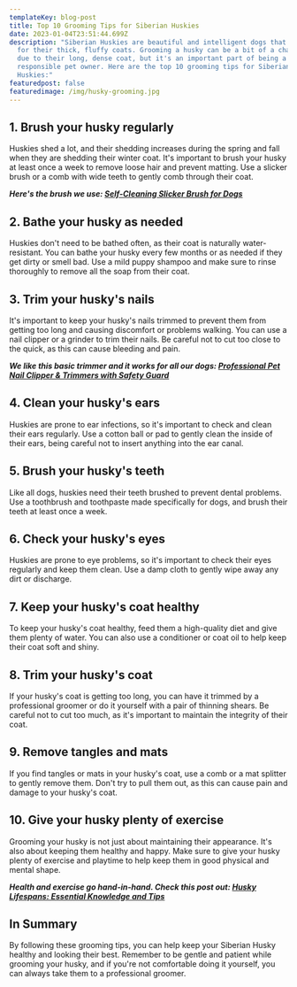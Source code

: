 ```yaml
---
templateKey: blog-post
title: Top 10 Grooming Tips for Siberian Huskies
date: 2023-01-04T23:51:44.699Z
description: "Siberian Huskies are beautiful and intelligent dogs that are known
  for their thick, fluffy coats. Grooming a husky can be a bit of a challenge
  due to their long, dense coat, but it's an important part of being a
  responsible pet owner. Here are the top 10 grooming tips for Siberian
  Huskies:"
featuredpost: false
featuredimage: /img/husky-grooming.jpg
---
```

## 1. Brush your husky regularly

Huskies shed a lot, and their shedding increases during the spring and fall when they are shedding their winter coat. It's important to brush your husky at least once a week to remove loose hair and prevent matting. Use a slicker brush or a comb with wide teeth to gently comb through their coat.

***Here's the brush we use: [Self-Cleaning Slicker Brush for Dogs](https://amzn.to/3Ir1qR0)***

## 2. Bathe your husky as needed

Huskies don't need to be bathed often, as their coat is naturally water-resistant. You can bathe your husky every few months or as needed if they get dirty or smell bad. Use a mild puppy shampoo and make sure to rinse thoroughly to remove all the soap from their coat.

## 3. Trim your husky's nails

It's important to keep your husky's nails trimmed to prevent them from getting too long and causing discomfort or problems walking. You can use a nail clipper or a grinder to trim their nails. Be careful not to cut too close to the quick, as this can cause bleeding and pain.

***We like this basic trimmer and it works for all our dogs: [Professional Pet Nail Clipper & Trimmers with Safety Guard](https://amzn.to/3GkvISC)***

## 4. Clean your husky's ears

Huskies are prone to ear infections, so it's important to check and clean their ears regularly. Use a cotton ball or pad to gently clean the inside of their ears, being careful not to insert anything into the ear canal.

## 5. Brush your husky's teeth

Like all dogs, huskies need their teeth brushed to prevent dental problems. Use a toothbrush and toothpaste made specifically for dogs, and brush their teeth at least once a week.

## 6. Check your husky's eyes

Huskies are prone to eye problems, so it's important to check their eyes regularly and keep them clean. Use a damp cloth to gently wipe away any dirt or discharge.

## 7. Keep your husky's coat healthy

To keep your husky's coat healthy, feed them a high-quality diet and give them plenty of water. You can also use a conditioner or coat oil to help keep their coat soft and shiny.

## 8. Trim your husky's coat

If your husky's coat is getting too long, you can have it trimmed by a professional groomer or do it yourself with a pair of thinning shears. Be careful not to cut too much, as it's important to maintain the integrity of their coat.

## 9. Remove tangles and mats

If you find tangles or mats in your husky's coat, use a comb or a mat splitter to gently remove them. Don't try to pull them out, as this can cause pain and damage to your husky's coat.

## 10. Give your husky plenty of exercise

Grooming your husky is not just about maintaining their appearance. It's also about keeping them healthy and happy. Make sure to give your husky plenty of exercise and playtime to help keep them in good physical and mental shape.

***Health and exercise go hand-in-hand. Check this post out: [Husky Lifespans: Essential Knowledge and Tips](https://huskytipsandtricks.com/blog/2023-01-02-husky-lifespans-essential-knowledge-and-tips)***

## In Summary

By following these grooming tips, you can help keep your Siberian Husky healthy and looking their best. Remember to be gentle and patient while grooming your husky, and if you're not comfortable doing it yourself, you can always take them to a professional groomer.
